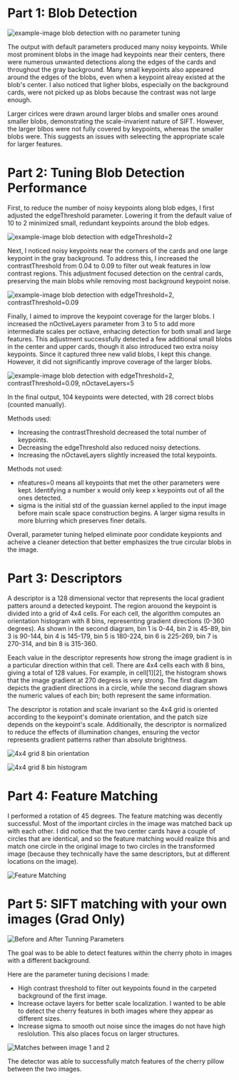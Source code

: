 # Part 1: Blob Detection

![example-image blob detection with no parameter tuning](readme_images/image1.png)

The output with default parameters produced many noisy keypoints. While most prominent blobs in the image had keypoints near their centers, there were numerous unwanted detections along the edges of the cards and throughout the gray background. Many small keypoints also appeared around the edges of the blobs, even when a keypoint alreay existed at the blob's center. I also noticed that ligher blobs, especially on the background cards, were not picked up as blobs because the contrast was not large enough. 

Larger cirlces were drawn around larger blobs and smaller ones around smaller blobs, demonstrating the scale-invarient nature of SIFT. However, the larger blbos were not fully covered by keypoints, whereas the smaller blobs were. This suggests an issues with seleecting the appropriate scale for larger features. 

# Part 2: Tuning Blob Detection Performance

First, to reduce the number of noisy keypoints along blob edges, I first adjusted the edgeThreshold parameter. Lowering it from the default value of 10 to 2 minimized small, redundant keypoints around the blob edges. 

![example-image blob detection with edgeThreshold=2](readme_images/image2.png)

Next, I noticed noisy keypoints near the corners of the cards and one large keypoint in the gray background. To address this, I increased the contrastThreshold from 0.04 to 0.09 to filter out weak features in low contrast regions. This adjustment focused detection on the central cards, preserving the main blobs while removing most background keypoint noise. 

![example-image blob detection with edgeThreshold=2, contrastThreshold=0.09](readme_images/image3.png)

Finally, I aimed to improve the keypoint coverage for the larger blobs. I increased the nOctiveLayers parameter from 3 to 5 to add more intermediate scales per octiave, enhacing detection for both small and large features. This adjustment successfully detected a few additional small blobs in the center and upper cards, though it also introduced two extra noisy keypoints. Since it captured three new valid blobs, I kept this change. However, it did not significantly improve coverage of the larger blobs. 

![example-image blob detection with edgeThreshold=2, contrastThreshold=0.09, nOctaveLayers=5](readme_images/image4.png)

In the final output, 104 keypoints were detected, with 28 correct blobs (counted manually). 

Methods used: 

- Increasing the contrastThreshold decreased the total number of keypoints. 
- Decreasing the edgeThreshold also reduced noisy detections. 
- Increasing the nOctaveLayers slightly increased the total keypoints. 

Methods not used: 

- nfeatures=0 means all keypoints that met the other parameters were kept. Identifying a number x would only keep x keypoints out of all the ones detected. 
- sigma is the initial std of the guassian kernel applied to the input image before main scale space construction begins. A larger sigma results in more blurring which preserves finer details. 

Overall, parameter tuning helped eliminate poor condidate keypionts and acheive a cleaner detection that better emphasizes the true circular blobs in the image. 

# Part 3: Descriptors 

A descriptor is a 128 dimensional vector that represents the local gradient patters around a detected keypoint. The region arouond the keypoint is divided into a grid of 4x4 cells. For each cell, the algorithm computes an orientation histogram with 8 bins, representing gradient directions (0-360 degrees). As shown in the second diagram, bin 1 is 0-44, bin 2 is 45-89, bin 3 is 90-144, bin 4 is 145-179, bin 5 is 180-224, bin 6 is 225-269, bin 7 is 270-314, and bin 8 is 315-360. 

Eeach value in the descriptor represents how strong the image gradient is in a particular direction within that cell. There are 4x4 cells each with 8 bins, giving a total of 128 values. For example, in cell[1][2], the histogram shows that the image gradient at 270 degress is very strong. The first diagram depicts the gradient directions in a circle, while the second diagram shows the numeric values of each bin; both represent the same information. 

The descriptor is rotation and scale invariant so the 4x4 grid is oriented according to the keypoint's dominate orientation, and the patch size depends on the keypoint's scale. Additionally, the descriptor is normalized to reduce the effects of illumination changes, ensuring the vector represents gradient patterns rather than absolute brightness.  

![4x4 grid 8 bin orientation](readme_images/diagram1.png)

![4x4 grid 8 bin histogram](readme_images/diagram2.png)

# Part 4: Feature Matching

I performed a rotation of 45 degrees. The feature matching was decently successful. Most of the important circles in the image was matched back up with each other. I did notice that the two center cards have a couple of circles that are identical, and so the feature matching would realize this and match one circle in the original image to two circles in the transformed image (because they technically have the same descriptors, but at different locations on the image). 

![Feature Matching](readme_images/matches.png)

# Part 5: SIFT matching with your own images (Grad Only)

![Before and After Tunning Parameters](readme_images/beforeandafter.png)

The goal was to be able to detect features within the cherry photo in images with a different background. 

Here are the parameter tuning decisions I made: 
- High contrast threshold to filter out keypoints found in the carpeted background of the first image. 
- Increase octave layers for better scale localization. I wanted to be able to detect the cherry features in both images where they appear as different sizes. 
- Increase sigma to smooth out noise since the images do not have high reslolution. This also places focus on larger structures. 

![Matches between image 1 and 2](readme_images/matches2.png)

The detector was able to successfully match features of the cherry pillow between the two images. 